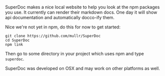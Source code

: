 SuperDoc makes a nice local website to help you look at the npm packages you use. It currently can render their markdown docs. One day it will show api documentation and automatically docco-ify them. 

Nice we're not yet in npm, do this for now to get started:

```
git clone https://github.com/mullr/SuperDoc
cd SuperDoc
npm link
```

Then go to some directory in your project which uses npm and type ```superdoc```. 

SuperDoc was developed on OSX and may work on other platforms as well. 
